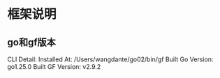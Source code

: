 # 框架说明
## go和gf版本
CLI Detail:
Installed At: /Users/wangdante/go02/bin/gf
Built Go Version: go1.25.0
Built GF Version: v2.9.2
